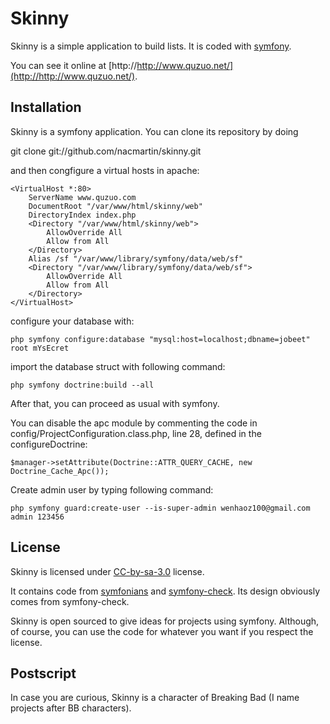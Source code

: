 Skinny 
======

Skinny is a simple application to build lists. 
It is coded with [symfony](http://www.symfony-project.org/).

You can see it online at [http://http://www.quzuo.net/](http://http://www.quzuo.net/).

Installation
------------

Skinny is a symfony application. You can clone its repository by doing
  
  git clone git://github.com/nacmartin/skinny.git

and then congfigure a virtual hosts in apache:

	<VirtualHost *:80>
	    ServerName www.quzuo.com
	    DocumentRoot "/var/www/html/skinny/web"
	    DirectoryIndex index.php
	    <Directory "/var/www/html/skinny/web">
	        AllowOverride All
	        Allow from All
	    </Directory>
	    Alias /sf "/var/www/library/symfony/data/web/sf"
	    <Directory "/var/www/library/symfony/data/web/sf">
	        AllowOverride All 
	        Allow from All 
	    </Directory>
	</VirtualHost>

configure your database with:

	php symfony configure:database "mysql:host=localhost;dbname=jobeet" root mYsEcret

import the database struct with following command:

	php symfony doctrine:build --all

After that, you can proceed as usual with symfony.

You can disable the apc module by commenting the code in config/ProjectConfiguration.class.php, line 28, defined in the configureDoctrine:

	$manager->setAttribute(Doctrine::ATTR_QUERY_CACHE, new Doctrine_Cache_Apc());

Create admin user by typing following command:

	php symfony guard:create-user --is-super-admin wenhaoz100@gmail.com admin 123456

License
-------

Skinny is licensed under [CC-by-sa-3.0](http://creativecommons.org/licenses/by-sa/3.0/) license.

It contains code from [symfonians](http://symfonians.org) and [symfony-check](http://symfony-check.org/). Its design obviously comes from symfony-check.

Skinny is open sourced to give ideas for projects using symfony. Although, of course, you can use the code for whatever you want if you respect the license.

Postscript
----------

In case you are curious, Skinny is a character of Breaking Bad (I name projects after BB characters).
